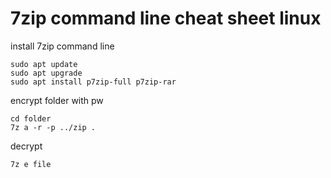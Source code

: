 # 7zip command line cheat sheet linux
install 7zip command line
```console
sudo apt update
sudo apt upgrade
sudo apt install p7zip-full p7zip-rar
```
encrypt folder with pw
```console
cd folder
7z a -r -p ../zip .
```
decrypt
```console
7z e file
```
